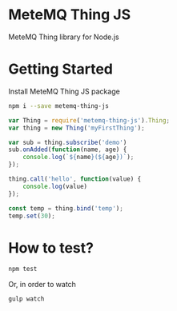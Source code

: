 # MeteMQ Thing JS
MeteMQ Thing library for Node.js

# Getting Started

Install MeteMQ Thing JS package

```bash
npm i --save metemq-thing-js
```

```js
var Thing = require('metemq-thing-js').Thing;
var thing = new Thing('myFirstThing');

var sub = thing.subscribe('demo')
sub.onAdded(function(name, age) {
    console.log(`${name}(${age})`);
});

thing.call('hello', function(value) {
    console.log(value)
});

const temp = thing.bind('temp');
temp.set(30);
```

# How to test?

```bash
npm test
```

Or, in order to watch

```bash
gulp watch
```
